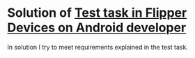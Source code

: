 # Solution of [Test task in Flipper Devices on Android developer](https://github.com/LionZXY/FlipperTestTask)

In solution I try to meet requirements explained in the test task.
